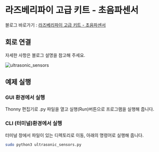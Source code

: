 # 라즈베리파이 고급 키트 - 초음파센서

블로그 바로가기 : [라즈베리파이 고급 키트 - 초음파센서](https://blog.naver.com/elepartsblog/221533957300)  

## 회로 연결  

자세한 사항은 블로그 설명을 참고해 주세요.  

![ultrasonic_sensors](https://blogfiles.pstatic.net/MjAxOTA1MTBfMTIg/MDAxNTU3NDQ3ODI2MDQx.1wmfCX0WNo8d5jHOw36lA2olOvcChRcIGV8WrBsTCdkg.1GIvPybxbjrPdEISB0oNlPQLoCMprvmA_5igxbWgEYYg.PNG.elepartsblog/3.PNG?type=w2)  

## 예제 실행  

### GUI 환경에서 실행  

Thonny 편집기로 .py 파일을 열고 실행(Run)버튼으로 프로그램을 실행해 줍니다.  

### CLI (터미널)환경에서 실행  

터미널 창에서 파일이 있는 디렉토리로 이동, 아래의 명령어로 실행해 줍니다.  

```bash
sudo python3 ultrasonic_sensors.py  
```
